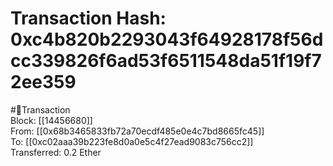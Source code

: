 
Transaction Hash: 0xc4b820b2293043f64928178f56dcc339826f6ad53f6511548da51f19f72ee359
====================================================================================
  
#💸Transaction  
Block: [[14456680]]  
From: [[0x68b3465833fb72a70ecdf485e0e4c7bd8665fc45]]  
To: [[0xc02aaa39b223fe8d0a0e5c4f27ead9083c756cc2]]  
Transferred: 0.2 Ether